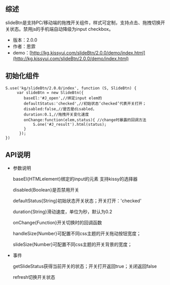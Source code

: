## 综述

slideBtn是支持PC/移动端的拖拽开关组件，样式可定制，支持点击、拖拽切换开关状态。禁用js的手机端自动降级为input checkbox。

* 版本：2.0.0
* 作者：思霏
* demo：[http://kg.kissyui.com/slideBtn/2.0.0/demo/index.html](http://kg.kissyui.com/slideBtn/2.0.0/demo/index.html)

## 初始化组件

    S.use('kg/slideBtn/2.0.0/index', function (S, SlideBtn) {
         var slideBtn = new SlideBtn({
            baseEl:'#J_open',//绑定input elem的
            defaultStatus:'checked',//初始状态‘checked’代表开关打开；
            disabled:false,//是否是disabled，
            duration:0.1,//拖拽开关变化速度
            onChange:function(elem,status){ //change时暴露的回调方法
                S.one('#J_result').html(status);
            }
          });
    })

## API说明
* 参数说明

    baseEl{HTMLelement}绑定的input的元素 支持kissy的选择器

    disabled{Boolean}是否禁用开关

    defaultStatus{String}初始状态开关状态；开关打开：'checked'

    duration{String}滑动速度，单位为秒，默认为0.2

    onChange{Function}开关切换时的回调函数

    handleSize{Number}可配置不同css主题的开关拖动按钮宽度；

    slideSize{Number}可配置不同css主题的开关背景的宽度；

* 事件

    getSlideStatus获得当前开关的状态；开关打开返回true；关闭返回false

    refresh切换开关状态
    





    